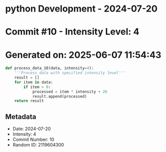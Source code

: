 ﻿# python Development - 2024-07-20
# Commit #10 - Intensity Level: 4
# Generated on: 2025-06-07 11:54:43
```python
def process_data_10(data, intensity=4):
    '''Process data with specified intensity level'''
    result = []
    for item in data:
        if item > 0:
            processed = item * intensity + 26
            result.append(processed)
    return result
```
## Metadata
- Date: 2024-07-20
- Intensity: 4
- Commit Number: 10
- Random ID: 2119604300

